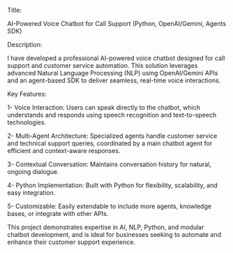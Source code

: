 Title:

AI-Powered Voice Chatbot for Call Support (Python, OpenAI/Gemini, Agents SDK)

Description:

I have developed a professional AI-powered voice chatbot designed for call support and customer service automation. This solution leverages advanced Natural Language Processing (NLP) using OpenAI/Gemini APIs and an agent-based SDK to deliver seamless, real-time voice interactions.

Key Features:

1- Voice Interaction: 
Users can speak directly to the chatbot, which understands and responds using speech recognition and text-to-speech technologies.

2- Multi-Agent Architecture: 
Specialized agents handle customer service and technical support queries, coordinated by a main chatbot agent for efficient and context-aware responses.

3- Contextual Conversation:
Maintains conversation history for natural, ongoing dialogue.

4- Python Implementation:
Built with Python for flexibility, scalability, and easy integration.

5- Customizable:
Easily extendable to include more agents, knowledge bases, or integrate with other APIs.

This project demonstrates expertise in AI, NLP, Python, and modular chatbot development, and is ideal for businesses seeking to automate and enhance their customer support experience.
